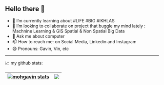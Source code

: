## Hello there 👋

- 🌱 I’m currently learning about #LIFE #BIG #IKHLAS
- 👯 I’m looking to collaborate on project that buggle my mind lately : Machnine Learning & GIS Spatial & Non Spatial Big Data
- 💬 Ask me about computer 
- 📫 How to reach me: on Social Media, Linkedin and Instagram
- 😄 Pronouns: Gavin, Vin, etc

---
📈 my github stats:

| <a href="https://github.com/mohgavin/github-readme-stats"><img align="center" src="https://github-readme-stats.vercel.app/api?username=mohgavin&show_icons=true&include_all_commits=true&theme=radical&hide_border=true" alt="mohgavin stats" /></a> | <a href="https://github.com/mohgavin/github-readme-stats"><img align="center" src="https://github-readme-stats.vercel.app/api/top-langs/?username=mohgavin&layout=compact&theme=radical&hide_border=true" /></a> |
| ------------- | ------------- |
